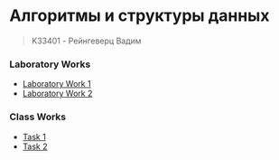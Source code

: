 # Алгоритмы и структуры данных
> K33401 - Рейнгеверц Вадим

### Laboratory Works
- [Laboratory Work 1](Laboratory%20Work%201/Readme.md)
- [Laboratory Work 2](Laboratory%20Work%202/Readme.md)

### Class Works
- [Task 1](Task%201/main.js)
- [Task 2](Task%202/Readme.md)